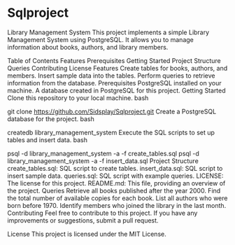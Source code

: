 # Sqlproject

Library Management System
This project implements a simple Library Management System using PostgreSQL. It allows you to manage information about books, authors, and library members.

Table of Contents
Features
Prerequisites
Getting Started
Project Structure
Queries
Contributing
License
Features
Create tables for books, authors, and members.
Insert sample data into the tables.
Perform queries to retrieve information from the database.
Prerequisites
PostgreSQL installed on your machine.
A database created in PostgreSQL for this project.
Getting Started
Clone this repository to your local machine.
bash

git clone https://github.com/Sidsplay/Sqlproject.git
Create a PostgreSQL database for the project.
bash

createdb library_management_system
Execute the SQL scripts to set up tables and insert data.
bash

psql -d library_management_system -a -f create_tables.sql
psql -d library_management_system -a -f insert_data.sql
Project Structure
create_tables.sql: SQL script to create tables.
insert_data.sql: SQL script to insert sample data.
queries.sql: SQL script with example queries.
LICENSE: The license for this project.
README.md: This file, providing an overview of the project.
Queries
Retrieve all books published after the year 2000.
Find the total number of available copies for each book.
List all authors who were born before 1970.
Identify members who joined the library in the last month.
Contributing
Feel free to contribute to this project. If you have any improvements or suggestions, submit a pull request.

License
This project is licensed under the MIT License.

